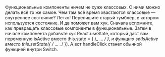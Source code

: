 Функциональные компоненты ничем не хуже классовых. С ними можно делать всё то же самое. Чем там всё время хвастаются классовые — внутреннее состояние? Легко! Перепишите старый тумблер, в котором используется состояние.
И да поможет вам хук.
Сначала вспомните, как превращать классовые компоненты в функциональные.
Затем в начале компонента добавьте хук React.useState, который даст вам переменную isActive вместо this.state = { /_ ... _/ }, и функцию setIsActive вместо this.setState({ /_ ... _/ }).
А вот handleClick станет обычной функцией внутри Switch.
